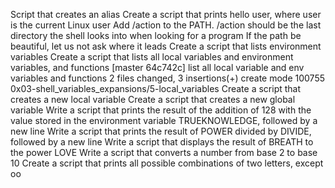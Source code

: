Script that creates an alias
Create a script that prints hello user, where user is the current Linux user
Add /action to the PATH. /action should be the last directory the shell looks into when looking for a program
 If the path be beautiful, let us not ask where it leads
Create a script that lists environment variables
Create a script that lists all local variables and environment variables, and functions
[master 64c742c] list all local variable and env variables and functions
 2 files changed, 3 insertions(+)
 create mode 100755 0x03-shell_variables_expansions/5-local_variables
Create a script that creates a new local variable
Create a script that creates a new global variable
Write a script that prints the result of the addition of 128 with the value stored in the environment variable TRUEKNOWLEDGE, followed by a new line
Write a script that prints the result of POWER divided by DIVIDE, followed by a new line
Write a script that displays the result of BREATH to the power LOVE
Write a script that converts a number from base 2 to base 10
Create a script that prints all possible combinations of two letters, except oo
